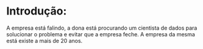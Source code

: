 # Introdução:
A empresa está falindo, a dona está procurando um cientista de dados para solucionar o problema
e evitar que a empresa feche. A empresa da mesma está existe a mais de 20 anos.
